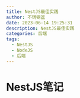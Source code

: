 ```yaml
---
title: NestJS最佳实践
author: 不锈钢盆
date: 2023-06-14 19:25:31
description: NestJS最佳实践
categories: 后端
tags:
  - NestJS
  - NodeJS
  - 后端
---
```


# NestJS笔记

